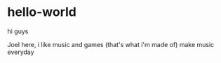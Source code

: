 # hello-world
hi guys

Joel here, i like music and games (that's what i'm made of)
make music everyday


 
